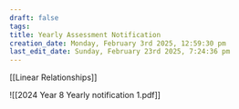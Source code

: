 ```yaml
---
draft: false
tags:
title: Yearly Assessment Notification
creation_date: Monday, February 3rd 2025, 12:59:30 pm
last_edit_date: Sunday, February 23rd 2025, 7:24:36 pm
---
```


[[Linear Relationships]]

![[2024 Year 8 Yearly notification 1.pdf]]
